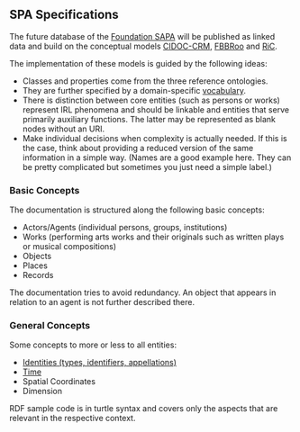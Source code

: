 ## SPA Specifications

The future database of the [Foundation SAPA](https://www.sapa.swiss "Swiss Archive of the Performing Arts") will be published as linked data and build on the conceptual models [CIDOC-CRM](http://www.cidoc-crm.org), [FBBRoo](https://www.ifla.org/publications/node/11240) and [RiC](https://en.wikipedia.org/wiki/Records_in_Contexts "Records in Context").

The implementation of these models is guided by the following ideas:

* Classes and properties come from the three reference ontologies.
* They are further specified by a domain-specific [vocabulary](https://sapa.github.io/spa-vocabulary/).
* There is distinction between core entities (such as persons or works) represent IRL phenomena and should be linkable and entities that serve primarily auxiliary functions. The latter may be represented as blank nodes without an URI.
* Make individual decisions when complexity is actually needed. If this is the case, think about providing a reduced version of the same information in a simple way. (Names are a good example here. They can be pretty complicated but sometimes you just need a simple label.)

### Basic Concepts

The documentation is structured along the following basic concepts:

* Actors/Agents (individual persons, groups, institutions)
* Works (performing arts works and their originals such as written plays or musical compositions)
* Objects
* Places
* Records

The documentation tries to avoid redundancy. An object that appears in relation to an agent is not further described there.

###  General Concepts

Some concepts to more or less to all entities:

* [Identities (types, identifiers, appellations)](identities.html)
* [Time](time.md)
* Spatial Coordinates
* Dimension

RDF sample code is in turtle syntax and covers only the aspects that are relevant in the respective context.
